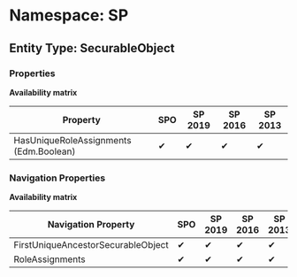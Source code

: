 # Namespace: SP
## Entity Type: SecurableObject

### Properties

**Availability matrix**

Property | SPO | SP 2019 | SP 2016 | SP 2013
----------|-----|---------|---------|--------
HasUniqueRoleAssignments (Edm.Boolean) | ✔ | ✔ | ✔ | ✔

### Navigation Properties

**Availability matrix**

Navigation Property | SPO | SP 2019 | SP 2016 | SP 2013
----------|-----|---------|---------|--------
FirstUniqueAncestorSecurableObject | ✔ | ✔ | ✔ | ✔
RoleAssignments | ✔ | ✔ | ✔ | ✔
